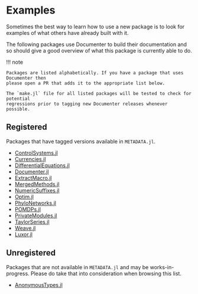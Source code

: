 # Examples

Sometimes the best way to learn how to use a new package is to look for
examples of what others have already built with it.

The following packages use Documenter to build their documentation and so
should give a good overview of what this package is currently able to do.

!!! note

    Packages are listed alphabetically. If you have a package that uses Documenter then
    please open a PR that adds it to the appropriate list below.

    The `make.jl` file for all listed packages will be tested to check for potential
    regressions prior to tagging new Documenter releases whenever possible.

## Registered

Packages that have tagged versions available in `METADATA.jl`.

- [ControlSystems.jl](http://juliacontrol.github.io/ControlSystems.jl/latest/)
- [Currencies.jl](https://juliafinance.github.io/Currencies.jl/latest/)
- [DifferentialEquations.jl](http://chrisrackauckas.github.io/DifferentialEquations.jl/latest/)
- [Documenter.jl](https://juliadocs.github.io/Documenter.jl/latest)
- [ExtractMacro.jl](https://carlobaldassi.github.io/ExtractMacro.jl/latest)
- [MergedMethods.jl](https://michaelhatherly.github.io/MergedMethods.jl/latest)
- [NumericSuffixes.jl](https://michaelhatherly.github.io/NumericSuffixes.jl/latest)
- [Optim.jl](https://juliaopt.github.io/Optim.jl/latest)
- [PhyloNetworks.jl](http://crsl4.github.io/PhyloNetworks.jl/latest/)
- [POMDPs.jl](http://juliapomdp.github.io/POMDPs.jl/latest/)
- [PrivateModules.jl](https://michaelhatherly.github.io/PrivateModules.jl/latest)
- [TaylorSeries.jl](http://www.juliadiff.org/TaylorSeries.jl/latest/)
- [Weave.jl](https://mpastell.github.io/Weave.jl/stable)
- [Luxor.jl](https://cormullion.github.io/Luxor.jl)

## Unregistered

Packages that are not available in `METADATA.jl` and may be works-in-progress.
Please do take that into consideration when browsing this list.

- [AnonymousTypes.jl](https://michaelhatherly.github.io/AnonymousTypes.jl/latest)
